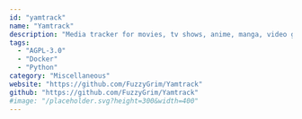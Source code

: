 ```yaml
---
id: "yamtrack"
name: "Yamtrack"
description: "Media tracker for movies, tv shows, anime, manga, video games and books."
tags:
  - "AGPL-3.0"
  - "Docker"
  - "Python"
category: "Miscellaneous"
website: "https://github.com/FuzzyGrim/Yamtrack"
github: "https://github.com/FuzzyGrim/Yamtrack"
#image: "/placeholder.svg?height=300&width=400"
---
```


